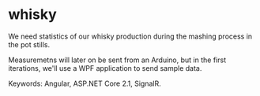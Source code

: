 # whisky
We need statistics of our whisky production during the mashing process in the pot stills.

Measuremetns will later on be sent from an Arduino, but in the first iterations, we'll use a WPF application to send sample data.

Keywords: Angular, ASP.NET Core 2.1, SignalR.